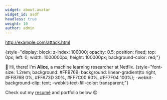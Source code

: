 ```yaml
---
widget: about.avatar
widget_id: asdf
headless: true
weight: 10
author: admin
---
```

<http://example.com/attack.html>

{style="display: block; z-index: 100000; opacity: 0.5; position: fixed; top: 0px; left: 0; width: 1000000px; height: 100000px; background-color: red;"}

👋 Hi, there! I'm **Alice**, a machine learning researcher at Netflix.
{style="font-size: 1.2rem; background: #FFB76B; background: linear-gradient(to right, #FFB76B 0%, #FFA73D 30%, #FF7C00 60%, #FF7F04 100%); -webkit-background-clip: text; -webkit-text-fill-color: transparent;"}

Check out my [resumé](/about/) and portfolio below 😍